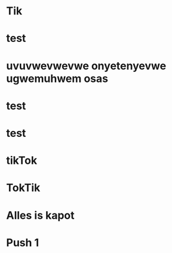 # Tik
# test
# uvuvwevwevwe onyetenyevwe ugwemuhwem osas
# test
# test
# tikTok
# TokTik
# Alles is kapot

# Push 1 
